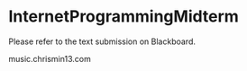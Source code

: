 # InternetProgrammingMidterm

Please refer to the text submission on Blackboard.

music.chrismin13.com
